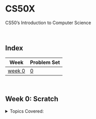 # CS50X

<p>CS50’s Introduction to Computer Science</p>

<br>

## Index

| Week | Problem Set |
| ---- | ---- |
| [week 0](#week-0) | [0](./week_0/problem_set_0) |

<br>

## Week 0: Scratch

<details>
<summary>Topics Covered:</summary>

- [x] topics adding soon...

</details>

<br>
